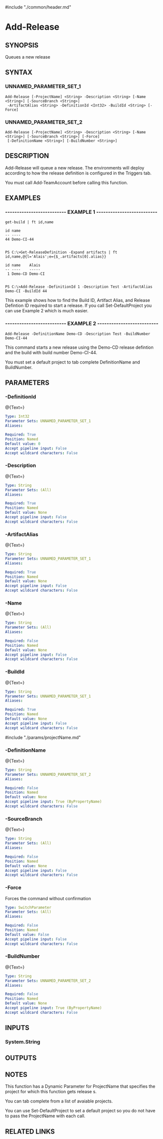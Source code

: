 #include "./common/header.md"

# Add-Release

## SYNOPSIS
Queues a new release

## SYNTAX

### UNNAMED_PARAMETER_SET_1
```
Add-Release [-ProjectName] <String> -Description <String> [-Name <String>] [-SourceBranch <String>]
 -ArtifactAlias <String> -DefinitionId <Int32> -BuildId <String> [-Force]
```

### UNNAMED_PARAMETER_SET_2
```
Add-Release [-ProjectName] <String> -Description <String> [-Name <String>] [-SourceBranch <String>] [-Force]
 [-DefinitionName <String>] [-BuildNumber <String>]
```

## DESCRIPTION
Add-Release will queue a new release.
The environments will deploy according to how the 
release definition is configured in the Triggers tab.

You must call Add-TeamAccount before calling this function.

## EXAMPLES

### -------------------------- EXAMPLE 1 --------------------------
```
get-build | ft id,name

id name
-- ----
44 Demo-CI-44


PS C:\>Get-ReleaseDefinition -Expand artifacts | ft id,name,@{l='Alais';e={$_.artifacts[0].alias}}

id name    Alais
-- ----    -----
 1 Demo-CD Demo-CI


PS C:\>Add-Release -DefinitionId 1 -Description Test -ArtifactAlias Demo-CI -BuildId 44
```

This example shows how to find the Build ID, Artifact Alias, and Release Defintion ID required to start a release. 
If you call Set-DefaultProject you can use Example 2 which is much easier.

### -------------------------- EXAMPLE 2 --------------------------
```
Add-Release -DefinitionName Demo-CD -Description Test -BuildNumber Demo-CI-44
```

This command starts a new release using the Demo-CD release defintion and the build with build number Demo-CI-44.

You must set a default project to tab complete DefinitionName and BuildNumber.

## PARAMETERS

### -DefinitionId
@{Text=}

```yaml
Type: Int32
Parameter Sets: UNNAMED_PARAMETER_SET_1
Aliases: 

Required: True
Position: Named
Default value: 0
Accept pipeline input: False
Accept wildcard characters: False
```

### -Description
@{Text=}

```yaml
Type: String
Parameter Sets: (All)
Aliases: 

Required: True
Position: Named
Default value: None
Accept pipeline input: False
Accept wildcard characters: False
```

### -ArtifactAlias
@{Text=}

```yaml
Type: String
Parameter Sets: UNNAMED_PARAMETER_SET_1
Aliases: 

Required: True
Position: Named
Default value: None
Accept pipeline input: False
Accept wildcard characters: False
```

### -Name
@{Text=}

```yaml
Type: String
Parameter Sets: (All)
Aliases: 

Required: False
Position: Named
Default value: None
Accept pipeline input: False
Accept wildcard characters: False
```

### -BuildId
@{Text=}

```yaml
Type: String
Parameter Sets: UNNAMED_PARAMETER_SET_1
Aliases: 

Required: True
Position: Named
Default value: None
Accept pipeline input: False
Accept wildcard characters: False
```

#include "./params/projectName.md"

### -DefinitionName
@{Text=}

```yaml
Type: String
Parameter Sets: UNNAMED_PARAMETER_SET_2
Aliases: 

Required: False
Position: Named
Default value: None
Accept pipeline input: True (ByPropertyName)
Accept wildcard characters: False
```

### -SourceBranch
@{Text=}

```yaml
Type: String
Parameter Sets: (All)
Aliases: 

Required: False
Position: Named
Default value: None
Accept pipeline input: False
Accept wildcard characters: False
```

### -Force
Forces the command without confirmation

```yaml
Type: SwitchParameter
Parameter Sets: (All)
Aliases: 

Required: False
Position: Named
Default value: False
Accept pipeline input: False
Accept wildcard characters: False
```

### -BuildNumber
@{Text=}

```yaml
Type: String
Parameter Sets: UNNAMED_PARAMETER_SET_2
Aliases: 

Required: False
Position: Named
Default value: None
Accept pipeline input: True (ByPropertyName)
Accept wildcard characters: False
```

## INPUTS

### System.String

## OUTPUTS

## NOTES
This function has a Dynamic Parameter for ProjectName that specifies the
project for which this function gets release s.

You can tab complete from a list of avaiable projects.

You can use Set-DefaultProject to set a default project so you do not have
to pass the ProjectName with each call.

## RELATED LINKS

